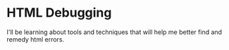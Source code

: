 # HTML Debugging
I'll be learning about tools and techniques 
that will help me better find and remedy html errors.